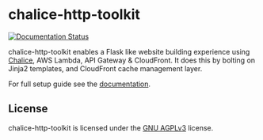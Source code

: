 # chalice-http-toolkit

[![Documentation Status](https://readthedocs.org/projects/chalice-http-toolkit/badge/?version=latest)](https://chalice-http-toolkit.readthedocs.io/en/latest/?badge=latest)

chalice-http-toolkit enables a Flask like website building experience using [Chalice](https://aws.github.io/chalice/), AWS Lambda, API Gateway & CloudFront. It does this by bolting on Jinja2 templates, and CloudFront cache management layer.

For full setup guide see the [documentation](https://chalice-http-toolkit.readthedocs.io/en/latest/).

## License

chalice-http-toolkit is licensed under the [GNU AGPLv3](https://choosealicense.com/licenses/agpl-3.0/#) license.